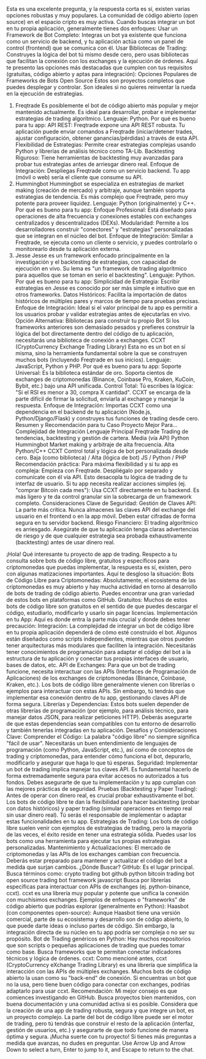 Esta es una excelente pregunta, y la respuesta corta es sí, existen varias opciones robustas y muy populares.
La comunidad de código abierto (open source) en el espacio cripto es muy activa. Cuando buscas integrar un bot en tu propia aplicación, generalmente tienes dos enfoques:
Usar un Framework de Bot Completo: Integras un bot ya existente que funciona como un servicio de backend, y tu aplicación actúa como un panel de control (frontend) que se comunica con él.
Usar Bibliotecas de Trading: Construyes la lógica del bot tú mismo desde cero, pero usas bibliotecas que facilitan la conexión con los exchanges y la ejecución de órdenes.
Aquí te presento las opciones más destacadas que cumplen con tus requisitos (gratuitas, código abierto y aptas para integración):
Opciones Populares de Frameworks de Bots Open Source
Estos son proyectos completos que puedes desplegar y controlar. Son ideales si no quieres reinventar la rueda en la ejecución de estrategias.
1. Freqtrade
Es posiblemente el bot de código abierto más popular y mejor mantenido actualmente. Es ideal para desarrollar, probar e implementar estrategias de trading algorítmico.
Lenguaje: Python.
Por qué es bueno para tu app:
API REST: Freqtrade expone una API REST robusta. Tu aplicación puede enviar comandos a Freqtrade (iniciar/detener trades, ajustar configuración, obtener ganancias/pérdidas) a través de esta API.
Flexibilidad de Estrategias: Permite crear estrategias complejas usando Python y librerías de análisis técnico como TA-Lib.
Backtesting Riguroso: Tiene herramientas de backtesting muy avanzadas para probar tus estrategias antes de arriesgar dinero real.
Enfoque de Integración: Despliegas Freqtrade como un servicio backend. Tu app (móvil o web) sería el cliente que consume su API.
2. Hummingbot
Hummingbot se especializa en estrategias de market making (creación de mercado) y arbitraje, aunque también soporta estrategias de tendencia. Es más complejo que Freqtrade, pero muy potente para proveer liquidez.
Lenguaje: Python (originalmente) y C++.
Por qué es bueno para tu app:
Enfoque Profesional: Está diseñado para operaciones de alta frecuencia y conexiones estables con exchanges centralizados y descentralizados (DEXs).
Modularidad: Permite a los desarrolladores construir "conectores" y "estrategias" personalizadas que se integran en el núcleo del bot.
Enfoque de Integración: Similar a Freqtrade, se ejecuta como un cliente o servicio, y puedes controlarlo o monitorearlo desde tu aplicación externa.
3. Jesse
Jesse es un framework enfocado principalmente en la investigación y el backtesting de estrategias, con capacidad de ejecución en vivo. Su lema es "un framework de trading algorítmico para aquellos que se toman en serio el backtesting".
Lenguaje: Python.
Por qué es bueno para tu app:
Simplicidad de Estrategia: Escribir estrategias en Jesse es conocido por ser más simple e intuitivo que en otros frameworks.
Datos Históricos: Facilita la importación de datos históricos de múltiples pares y marcos de tiempo para pruebas precisas.
Enfoque de Integración: Ideal si el valor principal de tu app es permitir a los usuarios probar y validar estrategias antes de ejecutarlas en vivo.
Opción Alternativa: Bibliotecas para construir tu propio Bot
Si los frameworks anteriores son demasiado pesados y prefieres construir la lógica del bot directamente dentro del código de tu aplicación, necesitarás una biblioteca de conexión a exchanges.
CCXT (CryptoCurrency Exchange Trading Library)
Esta no es un bot en sí misma, sino la herramienta fundamental sobre la que se construyen muchos bots (incluyendo Freqtrade en sus inicios).
Lenguaje: JavaScript, Python y PHP.
Por qué es bueno para tu app:
Soporte Universal: Es la biblioteca estándar de oro. Soporta cientos de exchanges de criptomonedas (Binance, Coinbase Pro, Kraken, KuCoin, Bybit, etc.) bajo una API unificada.
Control Total: Tú escribes la lógica: "Si el RSI es menor a 30, compra X cantidad". CCXT se encarga de la parte difícil de firmar la solicitud, enviarla al exchange y manejar la respuesta.
Enfoque de Integración: Importas CCXT como una dependencia en el backend de tu aplicación (Node.js, Python/Django/Flask) y construyes tus funciones de trading desde cero.
Resumen y Recomendación para tu Caso
Proyecto	Mejor Para...	Complejidad de Integración	Lenguaje Principal
Freqtrade	Trading de tendencias, backtesting y gestión de cartera.	Media (vía API)	Python
Hummingbot	Market making y arbitraje de alta frecuencia.	Alta	Python/C++
CCXT	Control total y lógica de bot personalizada desde cero.	Baja (como biblioteca) / Alta (lógica de bot)	JS / Python / PHP
Recomendación práctica:
Para máxima flexibilidad y si tu app es compleja: Empieza con Freqtrade. Despliégalo por separado y comunícate con él vía API. Esto desacopla tu lógica de trading de tu interfaz de usuario.
Si tu app necesita realizar acciones simples (ej. "comprar Bitcoin cada mes"): Usa CCXT directamente en tu backend. Es más ligero y te da control granular sin la sobrecarga de un framework completo.
Consideraciones Clave de Seguridad:
Gestión de Claves API: La parte más crítica. Nunca almacenes las claves API del exchange del usuario en el frontend o en la app móvil. Deben estar cifradas de forma segura en tu servidor backend.
Riesgo Financiero: El trading algorítmico es arriesgado. Asegúrate de que tu aplicación tenga claras advertencias de riesgo y de que cualquier estrategia sea probada exhaustivamente (backtesting) antes de usar dinero real.

¡Hola! Qué interesante tu proyecto de app de trading. Respecto a tu consulta sobre bots de código libre, gratuitos y específicos para criptomonedas que puedas implementar, la respuesta es sí, existen, pero con algunas matizaciones importantes.
Aquí te desgloso la situación:
Bots de Código Libre para Criptomonedas:
Absolutamente, el ecosistema de las criptomonedas es muy abierto y hay mucha actividad en torno al desarrollo de bots de trading de código abierto. Puedes encontrar una gran variedad de estos bots en plataformas como GitHub.
Gratuitos:
Muchos de estos bots de código libre son gratuitos en el sentido de que puedes descargar el código, estudiarlo, modificarlo y usarlo sin pagar licencias.
Implementación en tu App:
Aquí es donde entra la parte más crucial y donde debes tener precaución:
Integración: La complejidad de integrar un bot de código libre en tu propia aplicación dependerá de cómo esté construido el bot. Algunos están diseñados como scripts independientes, mientras que otros pueden tener arquitecturas más modulares que faciliten la integración. Necesitarás tener conocimientos de programación para adaptar el código del bot a la estructura de tu aplicación y conectar tus propias interfaces de usuario, bases de datos, etc.
API de Exchanges: Para que un bot de trading funcione, necesita interactuar con las APIs (Interfaces de Programación de Aplicaciones) de los exchanges de criptomonedas (Binance, Coinbase, Kraken, etc.). Los bots de código libre generalmente vienen con librerías o ejemplos para interactuar con estas APIs. Sin embargo, tú tendrás que implementar esa conexión dentro de tu app, gestionando claves API de forma segura.
Librerías y Dependencias: Estos bots suelen depender de otras librerías de programación (por ejemplo, para análisis técnico, para manejar datos JSON, para realizar peticiones HTTP). Deberás asegurarte de que estas dependencias sean compatibles con tu entorno de desarrollo y también tenerlas integradas en tu aplicación.
Desafíos y Consideraciones Clave:
Comprender el Código: La palabra "código libre" no siempre significa "fácil de usar". Necesitarás un buen entendimiento de lenguajes de programación (como Python, JavaScript, etc.), así como de conceptos de trading y criptomonedas, para entender cómo funciona el bot, depurarlo, modificarlo y asegurar que haga lo que tú esperas.
Seguridad: Implementar un bot de trading implica manejar tus claves API. Es fundamental hacerlo de forma extremadamente segura para evitar accesos no autorizados a tus fondos. Debes asegurarte de que tu implementación y tu app cumplan con las mejores prácticas de seguridad.
Pruebas (Backtesting y Paper Trading): Antes de operar con dinero real, es crucial probar exhaustivamente el bot. Los bots de código libre te dan la flexibilidad para hacer backtesting (probar con datos históricos) y paper trading (simular operaciones en tiempo real sin usar dinero real). Tú serás el responsable de implementar o adaptar estas funcionalidades en tu app.
Estrategias de Trading: Los bots de código libre suelen venir con ejemplos de estrategias de trading, pero la mayoría de las veces, el éxito reside en tener una estrategia sólida. Puedes usar los bots como una herramienta para ejecutar tus propias estrategias personalizadas.
Mantenimiento y Actualizaciones: El mercado de criptomonedas y las APIs de los exchanges cambian con frecuencia. Deberás estar preparado para mantener y actualizar el código del bot a medida que surjan cambios.
¿Dónde Buscar?
GitHub: Es el lugar principal. Busca términos como:
crypto trading bot github python
bitcoin trading bot open source
trading bot framework javascript
Busca por librerías específicas para interactuar con APIs de exchanges (ej. python-binance, ccxt). ccxt es una librería muy popular y potente que unifica la conexión con muchísimos exchanges.
Ejemplos de enfoques o "frameworks" de código abierto que podrías explorar (generalmente en Python):
Haasbot (con componentes open-source): Aunque Haasbot tiene una versión comercial, parte de su ecosistema y desarrollo son de código abierto, lo que puede darte ideas o incluso partes de código. Sin embargo, la integración directa de su núcleo en tu app podría ser compleja o no ser su propósito.
Bot de Trading genéricos en Python: Hay muchos repositorios que son scripts o pequeñas aplicaciones de trading que puedes tomar como base. Busca frameworks que te permitan conectar indicadores técnicos y lógica de órdenes.
ccxt: Como mencioné antes, ccxt (CryptoCurrency eXchange Trading Library) es una librería que simplifica la interacción con las APIs de múltiples exchanges. Muchos bots de código abierto la usan como su "back-end" de conexión. Si encuentras un bot que no la usa, pero tiene buen código para conectar con exchanges, podrías adaptarlo para usar ccxt.
Recomendación:
Mi mejor consejo es que comiences investigando en GitHub. Busca proyectos bien mantenidos, con buena documentación y una comunidad activa si es posible.
Considera que la creación de una app de trading robusta, segura y que integre un bot, es un proyecto complejo. La parte del bot de código libre puede ser el motor de trading, pero tú tendrás que construir el resto de la aplicación (interfaz, gestión de usuarios, etc.) y asegurarte de que todo funcione de manera óptima y segura.
¡Mucha suerte con tu proyecto! Si tienes más preguntas a medida que avanzas, no dudes en preguntar.
Use Arrow Up and Arrow Down to select a turn, Enter to jump to it, and Escape to return to the chat.
